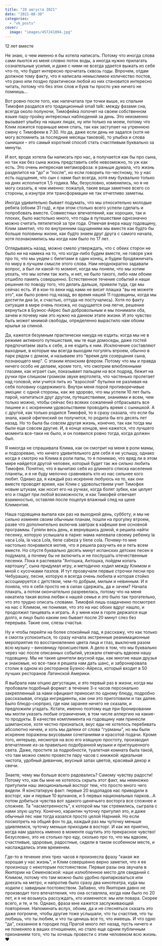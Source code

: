 ```yaml
---
title: "28 августа 2021"
date: "2021-08-30"
categories: 
  - "vk_posts"
cover:
  image: "images/457241894.jpg"
---
```


12 лет вместе

Не знаю, о чем именно я бы хотела написать. Потому что иногда слова сами льются из меня словно поток воды, а иногда нужно прилагать сознательные усилия, и даже с ними не всегда удается выжать из себя что-то, что будет интересно прочитать сквозь годы. Впрочем, отдам должное тому факту, что я написала немыслимое количество постов, что рано или поздно практически любой из них становится интересно читать, потому что без этих слов и букв ты просто уже ничего не помнишь…

<!--more-->

Вот ровно после того, как напечатала три точки выше, из спальни Тимофея раздался его традиционный small talk: между фазами сна, всегда около полуночи, Тимофейка лопочет на своем собственном языке пару-тройку интересных наблюдений за день. Это неизменно вызывает улыбку на наших лицах, ну или только на моем, потому что Клим ложится пораньше меня спать, так как заступает на утреннюю смену с Тимофеем в 7:30. Но да, даже если день не задался (хотя не могу вспомнить за последние месяцы таковой), то улыбка и слова сынишки – это самый короткий способ стать счастливым буквально за минуты.

И вот, вроде хотела бы написать про нас, а получается как бы про сына, но так как без сына жизнь представить себе невозможно, то уж как есть. Это очень интересная метаморфоза: я раньше думала, что жизнь разделится на "до" и "после", но если говорить по-честному, то у нас есть ощущение, что сын с нами был всегда, хотя ему буквально только на днях исполнится 1,5 годика. Мы, безусловно, изменились, но я не могу сказать, в чем именно: пожалуй, такие вещи заметнее всего со стороны, а изнутри эти трансформации не так отчетливо заметны.

Иногда удивительно бывает подумать, что мы относительно молодые ребята (обоим 31 год), и при этом столько всего успели сделать и попробовать вместе. Совместных впечатлений, как хороших, так и плохих, было настолько много, что годы в путешествии однозначно можно считать пятилеткой за три года. Отмечая вчера нашу годовщину, Клим заметил, что по внутренним ощущениям мы вместе как будто бы больше половины жизни, как будто знаем друг друга с самого начала, хотя познакомились мы когда нам было по 17 лет.

Оглядываясь назад, можно смело утверждать, что с обеих сторон не было ни на намека на то, что когда-либо будем вместе, не говоря уже про то, что мы уедем с билетами в один конец, и будем бродяжничать по миру в лучшем смысле этого слова. Нам неоднократно задавали вопрос, а был ли какой-то момент, когда мы поняли, что мы хотим уехать, что мы хотим так жить, и нет, не было такого, либо нам обоим отшибло память совершенно. Естественное течение событий и наши решения по поводу того, что делать дальше, привели туда, где мы сейчас есть. И в кои-то веки над нами не висит плашка "вы не можете это", как было ровно год назад, во время нашей 11 годовщины, когда мы достигли дна (и, к счастью, оттуда не постучались). Хотя по факту ситуация в мире очень похожа, но ощущается она легче, решение вернуться в Буэнос-Айрес был добровольным и мы понимали оба, зачем и почему нам это нужно на данном этапе жизни. И это чувство быть может мнимой свободы, определенно вырастило нам обоим крылья за спиной.

Да, кажется безумным практически никуда не ездить: когда мы не в режиме активного путешествия, мы те еще домоседы, даже гостей предпочитаем звать к себе, а не ездить к ним. Исключение составляют выходные, в которые мы всегда выходим погулять втроем, обычно в парк рядом с домом, и называем это "время для созерцания сына, познающего мир". С этаким японским флером. Потому что мы и правда ничего особо не делаем, кроме того, что смотрим влюбленными глазами, как играет сын, показывает пальцем на все подряд, бежит на ручки при слишком громком звуке вертолета, что частенько пролетает над головой, или учится пить из "взрослой" бутылки не разливая на себя половину содержимого. Внутри меня порой противоречивые эмоции: с одной стороны, как же здорово, что мы успели 10 лет быть парой, напитаться друг другом, путешествиями, знаниями и всем, чем только можно, чтобы сейчас без всяких сожалений отбрасывать все лишнее и с искренним удовольствием проводить время с сынишкой. А с другой, как только родился Тимофей, то я сразу сказала, что если бы знала, какой офигенский он получится, то родила бы его десять лет назад. Но то была бы совсем другая жизнь, конечно, так как тогда мы были еще совсем другие. И, в конце концов, мне кажется, что лучшего момента все-таки не было, и он появился ровно тогда, когда должен был.

Я никогда не спрашивала Клима, как он смотрит на меня в роли мамы, и подозреваю, что ничего удивительного для себя я не услышу, однако когда я смотрю на Клима в роли папы, то я понимаю, что вряд ли в этом мире найдется другой человек, который будет так же сильно любить Тимофея. Понятно, что я вычитаю себя из длинного списка населения планеты, и я не буду мелочно сравнивать кто из нас сильнее кого любит. Однако да, я каждый раз искренне любуюсь на то, как они вместе проводят время, как Клим с удовольствием учит Тимофея новым штукам, как носит его на ручках, когда болят зубки, как целует его и гладит при любой возможности, и как Тимофей отвечает взаимностью, оставляя после поцелуя влажный след на щеке Климентия.

Наша годовщина выпала как раз на выходной день, субботу, и мы не сильно изменяя своим обычным планам, пошли на прогулку втроем, разве что дополнительно включив завтрак в кафешке вне основной программы. Гуляли весь день, и вернувшись домой, я решила найти песенку, которую услышала в парке: мама напевала своему ребенку la vaca Lola, la vaca Lola, tiene cabeza y tiene cola. Почему-то мне настолько понравился мотив, что я решила разучить ее и петь всем вместе. Но спустя буквально десять минут испанских детских песен я подумала, а почему бы не включить и не послушать отечественные песенки. Пока я распевала "Антошка, Антошка, пойдем копать картошку", сына придумал игру, и методично ходил между Климом и мной с кусочками пазлов. И тут прозвучали первые строчки песни про Чебурашку, песни, которую я всегда очень любила и которая стойко ассоциируется с детством, чем-то добрым, милым и невинным. И я поняла, что я себя просто не в силах сдержать, да и зачем? Начала плакать, а потом окончательно разревелась, потому что на меня накатила такая волна любви к нашей семье и это было так трогательно, что это трудно описать словами. Тимофей лишь озадаченно посмотрел на нас с Климом, не понимая, что это на нас обоих вдруг нашло, и продолжил танцевать и играть. А у меня ком в горле держался еще долго, и лицо было каким оно бывает после 20 минут слез без перерыва. Такие они, слезы счастья.

Ну и чтобы перейти на более спокойный лад, я расскажу, что как только я смогла успокоиться, то сразу начала экстренные реанимационные мероприятия по восстановлению цвета лица и глаз, выключив разом всю музыку – виновницу происшествия. А дело в том, что мы буквально через час после описанных событий, уезжали отмечать вдвоем нашу годовщину. Мы не такие ценители вкусной еды, как многие наши друзья и знакомые, но все-таки я решила нам дать шанс, и забронировала столик в одном из ресторанов Буэнос-Айреса, который входит в 50 лучших ресторанов Латинской Америки.

Я выбрала нам опцию дегустации, и это первый раз в жизни, когда мы пробовали подобный формат: в течение 3-х часов персонально закрепленный за нами официант приносил по одному блюду, подробно рассказывая, откуда ингредиенты, как они это приготовили и так далее. Было блюдо-сюрприз, где нам заранее ничего не сказали, и предложили угадать. Кстати, именно поэтому еще при бронировании мы могли указать любые ограничения, в том числе аллергию на какие-то продукты. В качестве комплимента на годовщину нам принесли шампанское, хотя честно признаться, вкус еды не хотелось перебивать абсолютно ничем, и хоть мы далеки от слова "гурманы", но мы были искренне поражены вкусовыми сочетаниями и красотой подачи. Кроме того, интерьер, несмотря на всю его изящную простоту, производил впечатление из-за правильно подобранной музыки и приглушенного света. Даже, простите за подробности, туалетная комната была такой, что там можно смело провести пару часов с книжкой: идеальная чистота, удобный диванчик, вкусный запах цветов, красивый декор и свечи.

Знаете, чему мы больше всего радовались? Самому чувству радости! Потому что, как бы мне не хотелось скрыть этот факт, мы немножко притупили наш эмоциональный восторг тем, что просто много чего видели. Я констатирую факт: первые 20 водопадов нас приводили в восторг, как и первые 10 вулканов, и 5 первых национальных парков…А потом добиться чувства вот эдакого щенячьего восторга все сложнее и сложнее. Та "насмотренность", к которой мы так стремились, сыграла с нами злую шутку. Конечно, карантин чуточку притупил это, и даже обычный лес нам тогда казался просто целой Нарнией. Но если посмотреть на общий фон то да, каждый раз мы чуточку меньше удивляемся, чуточку меньше приходим в восторг. И как же приятно, когда нам удалось именно в моменте ощутить это прекрасное чувство! Безусловно, это не столько про еду, сколько про то, что мы вдвоем, счастливые, здоровые, радостные, сидели в таком особенном месте, и наслаждались этим временем.

Где-то в течение этих трех часов я произнесла фразу "какая же хорошая у нас жизнь", и Клим совершенно верно заметил, что я ее произношу с некоторым постоянством. Первые разы она звучала в Якитории на Семеновской: наше излюбленное место для свиданий с Климом, потому что там можно было удобно припарковаться или доехать на метро, и напротив было сразу два кинотеатра, куда мы ходили с завидным постоянством. Забавно, что Якитория давно не производит того впечатления, что она оставляла, когда нам было по 20 лет, и я не возьмусь рассуждать, кто изменился: мы или повара. Скорее всего, и те, и те. Однако, фраза мне кажется заслуживающей повторения. Напоминать вслух, обоим, да и не стесняться сказать это даже погромче, чтобы другие тоже услышали, что ты счастлив, что ты любишь, что ты любим, и что ты ценишь все то, что имеешь. И что одно "да", сказанное в городке под Прагой много лет назад, пусть ничего и не поменяло в ваших отношениях, но стало еще одним публичным признанием того, что ты хочешь провести с этим человеком всю жизнь. ❤
